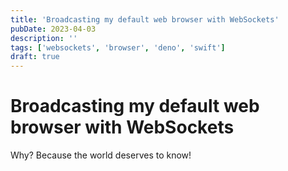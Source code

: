 ```yaml
---
title: 'Broadcasting my default web browser with WebSockets'
pubDate: 2023-04-03
description: ''
tags: ['websockets', 'browser', 'deno', 'swift']
draft: true
---
```


# Broadcasting my default web browser with WebSockets

Why? Because the world deserves to know!
